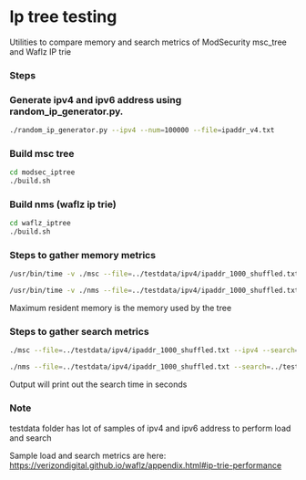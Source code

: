 # Ip tree testing
Utilities to compare memory and search metrics of ModSecurity msc_tree and Waflz IP trie

### Steps

### Generate ipv4 and ipv6 address using random_ip_generator.py.

```bash
./random_ip_generator.py --ipv4 --num=100000 --file=ipaddr_v4.txt
```

### Build msc tree

```bash
cd modsec_iptree
./build.sh
```

### Build nms (waflz ip trie)

```bash
cd waflz_iptree
./build.sh
```

### Steps to gather memory metrics
	
```bash
/usr/bin/time -v ./msc --file=../testdata/ipv4/ipaddr_1000_shuffled.txt --type=ipv4
```

```bash
/usr/bin/time -v ./nms --file=../testdata/ipv4/ipaddr_1000_shuffled.txt
```

Maximum resident memory is the memory used by the tree


### Steps to gather search metrics

```bash
./msc --file=../testdata/ipv4/ipaddr_1000_shuffled.txt --ipv4 --search=../testdata/ipv4/ipaddr_orginal.txt
```

```bash
./nms --file=../testdata/ipv4/ipaddr_1000_shuffled.txt --search=../testdata/ipv4/ipaddr_original.txt
```

Output will print out the search time in seconds

### Note
testdata folder has lot of samples of ipv4 and ipv6 address to perform load and search


Sample load and search metrics are here: https://verizondigital.github.io/waflz/appendix.html#ip-trie-performance


















	


	




